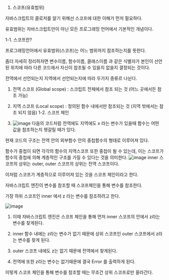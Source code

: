 1. 스코프(유효범위)

자바스크립트의 클로저를 알기 위해선 스코프에 대한 이해가 먼저 필요하다.

유효범위는 자바스크립트만이 아닌 모든 프로그래밍 언어에서 기본적인 개념이다.

 

1-1. 스코프란?

프로그래밍언어에서 유효범위(스코프)는 어느 범위까지 참조하는지를 뜻한다. 

좀더 자세히 정리하자면 변수이름, 함수이름, 클래스이름 과 같은 식별자가 본인이 선언된 위치에 따라 다른 코드에서 자신이 참조될 수 있을지 없을지 결정되는 것이다.

 

전역에서 선언되는지 지역에서 선언되는지에 따라 두가지 종류르 나뉜다.

1) 전역 스코프 (Global scope) : 스크립트 전체에서 참조 되는 것 (어느 곳에서든 참조 가능)

2) 지역 스코프 (Local scope) : 정의된 함수 내에서만 참조되는 것 (지역 밖에서는 참조 되지 않음)
1-2. 스코프 체인
3) ![image](https://user-images.githubusercontent.com/83463918/162764120-87df1d4f-7c9c-43d7-ae7c-cc052f8a3e37.png)
다음의 코드처럼 전역에도 지역에도 x 라는 변수가 있을때 함수는 어떤 값을 참조하는지 헷갈릴 때가 있다.

 

현재 코드의 구조는 전역 안의 외부함수 안의 중첩함수의 형태로 이루어져 있다. 

함수가 중첩이 되면 각각의 함수의 지역스코프 또한 중첩이 될 수 있는데, 이는 스코프가 함수의 중첩에 의해 계층적인 구조를 가질 수 있다는 것을 의미한다.
![image](https://user-images.githubusercontent.com/83463918/162764506-a33cdb41-4d1d-437f-963b-b02efa6a7f39.png)
inner 스코프의 상위는 outer, outer 스코프의 상위는 전역 스코프이다.

이처럼 스코프가 계층적으로 이루어져 있는 것을 스코프 체인이라고 한다.

 

자바스크립트 엔진이 변수를 참조할 때 스코프체인을 통해 변수를 참조한다.

가장 하위 스코프인 inner 에서 z 라는 변수를 참조하려고 한다.

![image](https://user-images.githubusercontent.com/83463918/163718418-7b1bba15-46df-4c07-8910-425bf4c02d96.png)

1) 이때 자바스크립트 엔진은 스코프 체인을 통해 먼저 inner 스코프의 안에서 z라는 변수를 찾게된다. 

2) inner 함수 내에는 z라는 변수가 없기 때문에 상위 스코프인 outer 스코프에서 z라는 변수를 찾게 된다.

3) outer 스코프 내에도 z는 없기 때문에 전역에서 찾게된다.

4) 전역에 또한 z라는 변수는 없기때문에 결국 Error 를 출력하게 된다.

 

이렇게 스코프 체인을 통해 변수를 참조할 때는 무조건 상위 스코프로만 올라간다.
